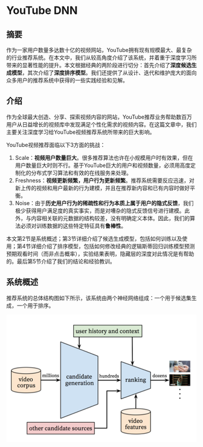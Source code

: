 # YouTube DNN

## 摘要

作为一家用户数量多达数十亿的视频网站，YouTube拥有现有规模最大、最复杂的行业推荐系统。在本文中，我们从较高角度介绍了该系统，并着重于深度学习所带来的显著性能的提升。本文根据经典的两阶段进行切分：首先介绍了**深度候选生成模型**，其次介绍了**深度排序模型**。我们还提供了从设计、迭代和维护庞大的面向众多用户的推荐系统中获得的一些实践经验和见解。

## 介绍

作为全球最大创造、分享、探索视频内容的网站，YouTube推荐业务帮助数百万用户从日益增长的视频库中发现满足个性化需求的视频内容。在这篇文章中，我们主要关注深度学习给YouTube视频推荐系统所带来的巨大影响。

YouTube视频推荐面临以下3方面的挑战：

1. Scale：**视频用户数量巨大**。很多推荐算法也许在小规模用户时有效果，但在用户数量巨大时则不行。基于YouTube巨大的用户和视频数量，必须用高度定制化的分布式学习算法和有效的在线服务来处理。
2. Freshness：**视频更新频繁，用户行为更新频繁**。推荐系统需要反应迅速，对新上传的视频和用户最新的行为建模，并且在推荐新内容和已有内容时做好平衡。
3. Noise：由于**历史用户行为的稀疏性和行为本质上属于用户的隐式反馈**，我们极少获得用户满足度的真实事实，而是对嘈杂的隐式反馈信号进行建模。此外，与内容相关联的元数据的结构较差，没有明确定义本体。因此，我们的算法必须对训练数据的这些特定特征具有**鲁棒性**。

本文第2节是系统概述；第3节详细介绍了候选生成模型，包括如何训练以及使用；第4节详细介绍了排序模型，包括如何修改经典的逻辑斯蒂回归训练模型预测预期观看时间（而非点击概率），实验结果表明，隐藏层的深度对此情况是有帮助的。最后第5节介绍了我们的结论和经验教训。

## 系统概述

推荐系统的总体结构图如下所示，该系统由两个神经网络组成：一个用于候选集生成，一个用于排序。

![image-20200106211822838](./youtube_dnn_pics/youtube_rs.png)



